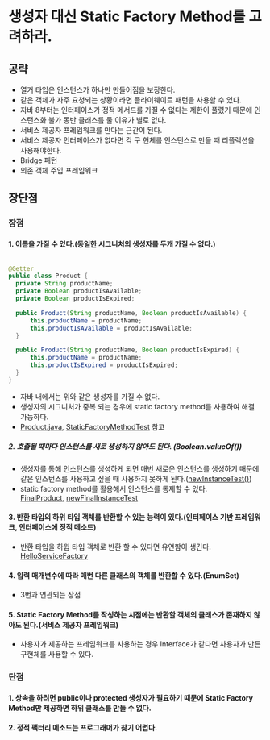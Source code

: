 # 생성자 대신 Static Factory Method를 고려하라.
## 공략
- 열거 타입은 인스턴스가 하나만 만들어짐을 보장한다.
- 같은 객체가 자주 요청되는 상황이라면 플라이웨이트 패턴을 사용할 수 있다.
- 자바 8부터는 인터페이스가 정적 메서드를 가질 수 없다는 제한이 풀렸기 때문에 인스턴스화 불가 동반 클래스를 둘 이유가 별로 없다.
- 서비스 제공자 프레임워크를 만다는 근간이 된다.
- 서비스 제공자 인터페이스가 없다면 각 구 현체를 인스턴스로 만들 때 리플렉션을 사용해야한다.
- Bridge 패턴
- 의존 객체 주입 프레임워크


## 장단점
### 장점

#### 1. 이름을 가질 수 있다.(동일한 시그니처의 생성자를 두개 가질 수 없다.)

  ```java

@Getter
public class Product {
    private String productName;
    private Boolean productIsAvailable;
    private Boolean productIsExpired;

    public Product(String productName, Boolean productIsAvailable) {
        this.productName = productName;
        this.productIsAvailable = productIsAvailable;
    }

    public Product(String productName, Boolean productIsExpired) {
        this.productName = productName;
        this.productIsExpired = productIsExpired;
    }
}
  ```

- 자바 내에서는 위와 같은 생성자를 가질 수 없다.
- 생성자의 시그니처가 중복 되는 경우에 static factory method를 사용하여 해결 가능하다.
- [Product.java](Product.java), [StaticFactoryMethodTest](..%2F..%2F..%2F..%2F..%2F..%2F..%2Ftest%2Fjava%2Fcom%2Fkibong%2Feffective_java_study%2Fcreating_destroying_objects%2Fstatic_factory_method%2FStaticFactoryMethodTest.java)
  참고

##### 2. 호출될 때마다 인스턴스를 새로 생성하지 않아도 된다. (Boolean.valueOf())

- 생성자를 통해 인스턴스를 생성하게 되면 매번 새로운 인스턴스를 생성하기 때문에 같은 인스턴스를 사용하고 싶을 때 사용하지 못하게
  된다.([newInstanceTest()](..%2F..%2F..%2F..%2F..%2F..%2F..%2Ftest%2Fjava%2Fcom%2Fkibong%2Feffective_java_study%2Fcreating_destroying_objects%2Fstatic_factory_method%2FStaticFactoryMethodTest.java))
- static factory method를 활용해서 인스턴스를 통제할 수 있다.  
  [FinalProduct](FinalProduct.java), [newFinalInstanceTest](..%2F..%2F..%2F..%2F..%2F..%2F..%2Ftest%2Fjava%2Fcom%2Fkibong%2Feffective_java_study%2Fcreating_destroying_objects%2Fstatic_factory_method%2FStaticFactoryMethodTest.java)

#### 3. 반환 타입의 하위 타입 객체를 반환할 수 있는 능력이 있다.(인터페이스 기반 프레임워크, 인터페이스에 정적 메소드)
- 반환 타입을 하윕 타입 객체로 반환 할 수 있다면 유연함이 생긴다. [HelloServiceFactory](HelloServiceFactory.java)
#### 4. 입력 매개변수에 따라 매번 다른 클래스의 객체를 반환할 수 있다.(EnumSet)
- 3번과 연관되는 장점
#### 5. Static Factory Method를 작성하는 시점에는 반환할 객체의 클래스가 존재하지 않아도 된다.(서비스 제공자 프레임워크)
- 사용자가 제공하는 프레임워크를 사용하는 경우 Interface가 같다면 사용자가 만든 구현체를 사용할 수 있다.
### 단점
#### 1. 상속을 하려면 public이나 protected 생성자가 필요하기 때문에 Static Factory Method만 제공하면 하위 클래스를 만들 수 없다.

#### 2. 정적 팩터리 메소드는 프로그래머가 찾기 어렵다.

